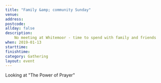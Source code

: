 ```yaml
---
title: "Family &amp; community Sunday"
venue: 
address: 
postcode: 
allday: false
description: 
    No meeting at Whitemoor - time to spend with family and friends
when: 2019-01-13
starttime: 
finishtime: 
category: Gathering
layout: event
---
```

Looking at "The Power of Prayer"

